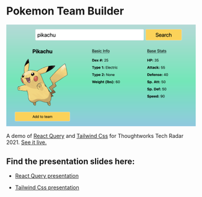 # Pokemon Team Builder

![Team Builder with Pikachu in search](/src/sample-pic.png)

A demo of [React Query](https://react-query.tanstack.com/) and [Tailwind Css](https://tailwindcss.com/) for Thoughtworks Tech Radar 2021. [See it live.](https://ubercj.github.io/poke-team-builder/)

## Find the presentation slides here:

* [React Query presentation](https://docs.google.com/presentation/d/1CzlNOljcTc1oFdQZNneGZUXGs2Dm-lvo/edit?usp=sharing&ouid=117225714034441732409&rtpof=true&sd=true)

* [Tailwind Css presentation](https://docs.google.com/presentation/d/16XeWaacdSKa-8MAZiKJ5pVdr9T_ksesX/edit?usp=sharing&ouid=117225714034441732409&rtpof=true&sd=true)

